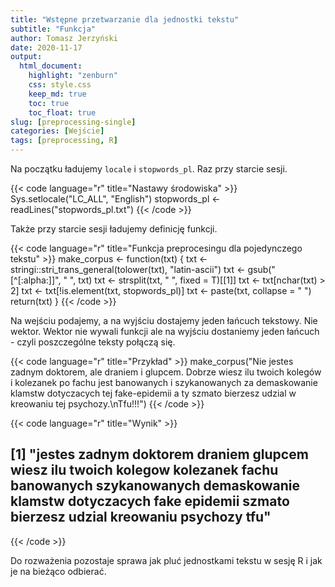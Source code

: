 ```yaml
---
title: "Wstępne przetwarzanie dla jednostki tekstu"
subtitle: "Funkcja"
author: Tomasz Jerzyński
date: 2020-11-17
output:
  html_document:
    highlight: "zenburn"
    css: style.css
    keep_md: true
    toc: true
    toc_float: true
slug: [preprocessing-single]
categories: [Wejście]
tags: [preprocessing, R]
---
```


Na początku ładujemy ```locale``` i ```stopwords_pl```.
Raz przy starcie sesji.

{{< code language="r" title="Nastawy środowiska" >}}
Sys.setlocale("LC_ALL", "English")
stopwords_pl <- readLines("stopwords_pl.txt")
{{< /code >}}

Także przy starcie sesji ładujemy definicję funkcji.


{{< code language="r" title="Funkcja preprocesingu dla pojedynczego tekstu" >}}
make_corpus <- function(txt) {
    txt <- stringi::stri_trans_general(tolower(txt), "latin-ascii")
    txt <- gsub("[^[:alpha:]]", " ", txt)
    txt <- strsplit(txt, " ", fixed = T)[[1]]
    txt <- txt[nchar(txt) > 2]
    txt <- txt[!is.element(txt, stopwords_pl)]
    txt <- paste(txt, collapse = " ")
    return(txt)
}
{{< /code >}}

Na wejściu podajemy, a na wyjściu dostajemy jeden łańcuch tekstowy. Nie wektor. Wektor nie wywali funkcji ale na wyjściu dostaniemy jeden łańcuch - czyli poszczególne teksty połączą się.

{{< code language="r" title="Przykład" >}}
make_corpus("Nie jestes zadnym doktorem, ale draniem i glupcem. Dobrze wiesz ilu twoich kolegów i kolezanek po fachu jest banowanych i szykanowanych za demaskowanie klamstw dotyczacych tej fake-epidemii a ty szmato bierzesz udzial w kreowaniu tej psychozy.\nTfu!!!")
{{< /code >}}

{{< code language="r" title="Wynik" >}}
## [1] "jestes zadnym doktorem draniem glupcem wiesz ilu twoich kolegow kolezanek fachu banowanych szykanowanych demaskowanie klamstw dotyczacych fake epidemii szmato bierzesz udzial kreowaniu psychozy tfu"
{{< /code >}}

Do rozważenia pozostaje sprawa jak pluć jednostkami tekstu w sesję R i jak je na bieżąco odbierać.
